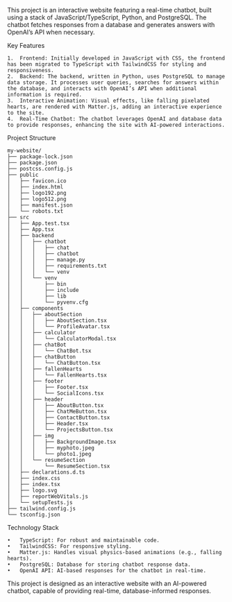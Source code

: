 This project is an interactive website featuring a real-time chatbot, built using a stack of JavaScript/TypeScript, Python, and PostgreSQL. The chatbot fetches responses from a database and generates answers with OpenAI’s API when necessary.

Key Features

	1.	Frontend: Initially developed in JavaScript with CSS, the frontend has been migrated to TypeScript with TailwindCSS for styling and responsiveness.
	2.	Backend: The backend, written in Python, uses PostgreSQL to manage data storage. It processes user queries, searches for answers within the database, and interacts with OpenAI’s API when additional information is required.
	3.	Interactive Animation: Visual effects, like falling pixelated hearts, are rendered with Matter.js, adding an interactive experience to the site.
	4.	Real-Time Chatbot: The chatbot leverages OpenAI and database data to provide responses, enhancing the site with AI-powered interactions.

Project Structure
```
my-website/
├── package-lock.json
├── package.json
├── postcss.config.js
├── public
│   ├── favicon.ico
│   ├── index.html
│   ├── logo192.png
│   ├── logo512.png
│   ├── manifest.json
│   └── robots.txt
├── src
│   ├── App.test.tsx
│   ├── App.tsx
│   ├── backend
│   │   ├── chatbot
│   │   │   ├── chat
│   │   │   ├── chatbot
│   │   │   ├── manage.py
│   │   │   ├── requirements.txt
│   │   │   └── venv
│   │   └── venv
│   │       ├── bin
│   │       ├── include
│   │       ├── lib
│   │       └── pyvenv.cfg
│   ├── components
│   │   ├── aboutSection
│   │   │   ├── AboutSection.tsx
│   │   │   └── ProfileAvatar.tsx
│   │   ├── calculator
│   │   │   └── CalculatorModal.tsx
│   │   ├── chatBot
│   │   │   └── ChatBot.tsx
│   │   ├── chatButton
│   │   │   └── ChatButton.tsx
│   │   ├── fallenHearts
│   │   │   └── FallenHearts.tsx
│   │   ├── footer
│   │   │   ├── Footer.tsx
│   │   │   └── SocialIcons.tsx
│   │   ├── header
│   │   │   ├── AboutButton.tsx
│   │   │   ├── ChatMeButton.tsx
│   │   │   ├── ContactButton.tsx
│   │   │   ├── Header.tsx
│   │   │   └── ProjectsButton.tsx
│   │   ├── img
│   │   │   ├── BackgroundImage.tsx
│   │   │   ├── myphoto.jpeg
│   │   │   └── photo1.jpeg
│   │   └── resumeSection
│   │       └── ResumeSection.tsx
│   ├── declarations.d.ts
│   ├── index.css
│   ├── index.tsx
│   ├── logo.svg
│   ├── reportWebVitals.js
│   └── setupTests.js
├── tailwind.config.js
└── tsconfig.json

```
Technology Stack

	•	TypeScript: For robust and maintainable code.
	•	TailwindCSS: For responsive styling.
	•	Matter.js: Handles visual physics-based animations (e.g., falling hearts).
	•	PostgreSQL: Database for storing chatbot response data.
	•	OpenAI API: AI-based responses for the chatbot in real-time.

This project is designed as an interactive website with an AI-powered chatbot, capable of providing real-time, database-informed responses.
